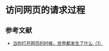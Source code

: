 # 访问网页的请求过程
 
## 参考文献

- [当你打开网页的时候，世界都发生了什么（1）](http://blog.leapoahead.com/2015/08/30/what-happens-when-you-open-a-webpage/)